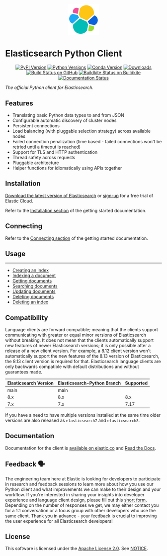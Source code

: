 <p align="center">
    <img src="https://github.com/elastic/elasticsearch-py/raw/main/docs/images/logo-elastic-glyph-color.svg" width="20%" alt="Elastic logo" />
</p>

# Elasticsearch Python Client

<p align="center">
  <a href="https://pypi.org/project/elasticsearch"><img alt="PyPI Version" src="https://img.shields.io/pypi/v/elasticsearch" /></a>
  <a href="https://pypi.org/project/elasticsearch"><img alt="Python Versions" src="https://img.shields.io/pypi/pyversions/elasticsearch" /></a>
  <a href="https://anaconda.org/conda-forge/elasticsearch"><img alt="Conda Version" src="https://img.shields.io/conda/vn/conda-forge/elasticsearch" /></a>
  <a href="https://pepy.tech/project/elasticsearch?versions=*"><img alt="Downloads" src="https://static.pepy.tech/badge/elasticsearch" /></a>
<br/>
  <a href="https://github.com/elastic/elasticsearch-py/actions/workflows/ci.yml?query=workflow%3ACI"><img alt="Build Status on GitHub" src="https://github.com/elastic/elasticsearch-py/workflows/CI/badge.svg" /></a>
  <a href="https://buildkite.com/elastic/elasticsearch-py-integration-tests"><img alt="Buildkite Status on Buildkite" src="https://badge.buildkite.com/68e22afcb2ea8f6dcc20834e3a5b5ab4431beee33d3bd751f3.svg" /></a>
  <a href="https://elasticsearch-py.readthedocs.io"><img alt="Documentation Status" src="https://readthedocs.org/projects/elasticsearch-py/badge/?version=latest" /></a><br>
</p>

*The official Python client for Elasticsearch.*


## Features

* Translating basic Python data types to and from JSON
* Configurable automatic discovery of cluster nodes
* Persistent connections
* Load balancing (with pluggable selection strategy) across available nodes
* Failed connection penalization (time based - failed connections won't be
  retried until a timeout is reached)
* Support for TLS and HTTP authentication
* Thread safety across requests
* Pluggable architecture
* Helper functions for idiomatically using APIs together


## Installation

[Download the latest version of Elasticsearch](https://www.elastic.co/downloads/elasticsearch)
or
[sign-up](https://cloud.elastic.co/registration?elektra=en-ess-sign-up-page)
for a free trial of Elastic Cloud.

Refer to the [Installation section](https://www.elastic.co/guide/en/elasticsearch/client/python-api/current/getting-started-python.html#_installation) 
of the getting started documentation.


## Connecting

Refer to the [Connecting section](https://www.elastic.co/guide/en/elasticsearch/client/python-api/current/getting-started-python.html#_connecting)
of the getting started documentation.


## Usage
-----

* [Creating an index](https://www.elastic.co/guide/en/elasticsearch/client/python-api/current/getting-started-python.html#_creating_an_index)
* [Indexing a document](https://www.elastic.co/guide/en/elasticsearch/client/python-api/current/getting-started-python.html#_indexing_documents)
* [Getting documents](https://www.elastic.co/guide/en/elasticsearch/client/python-api/current/getting-started-python.html#_getting_documents)
* [Searching documents](https://www.elastic.co/guide/en/elasticsearch/client/python-api/current/getting-started-python.html#_searching_documents)
* [Updating documents](https://www.elastic.co/guide/en/elasticsearch/client/python-api/current/getting-started-python.html#_updating_documents)
* [Deleting documents](https://www.elastic.co/guide/en/elasticsearch/client/python-api/current/getting-started-python.html#_deleting_documents)
* [Deleting an index](https://www.elastic.co/guide/en/elasticsearch/client/python-api/current/getting-started-python.html#_deleting_an_index)


## Compatibility

Language clients are forward compatible; meaning that the clients support
communicating with greater or equal minor versions of Elasticsearch without
breaking. It does not mean that the clients automatically support new features
of newer Elasticsearch versions; it is only possible after a release of a new
client version. For example, a 8.12 client version won't automatically support
the new features of the 8.13 version of Elasticsearch, the 8.13 client version
is required for that. Elasticsearch language clients are only backwards
compatible with default distributions and without guarantees made.

| Elasticsearch Version | Elasticsearch-Python Branch | Supported |
| --------------------- | ------------------------ | --------- |
| main                  | main                     |           |
| 8.x                   | 8.x                      | 8.x       |
| 7.x                   | 7.x                      | 7.17      |


If you have a need to have multiple versions installed at the same time older
versions are also released as ``elasticsearch7`` and ``elasticsearch8``.


## Documentation

Documentation for the client is [available on elastic.co] and [Read the Docs].

[available on elastic.co]: https://www.elastic.co/guide/en/elasticsearch/client/python-api/current/index.html
[Read the Docs]: https://elasticsearch-py.readthedocs.io


## Feedback 🗣️

The engineering team here at Elastic is looking for developers to participate in
research and feedback sessions to learn more about how you use our Python client and
what improvements we can make to their design and your workflow. If you're interested in
sharing your insights into developer experience and language client design, please fill
out this [short form]. Depending on the number of responses we get, we may either
contact you for a 1:1 conversation or a focus group with other developers who use the
same client. Thank you in advance - your feedback is crucial to improving the user
experience for all Elasticsearch developers!

[short form]: https://forms.gle/bYZwDQXijfhfwshn9

## License

This software is licensed under the [Apache License 2.0](./LICENSE). See [NOTICE](./NOTICE).
